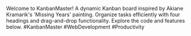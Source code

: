 Welcome to KanbanMaster! A dynamic Kanban board inspired by Akiane Kramarik's 'Missing Years' painting. Organize tasks efficiently with four headings and drag-and-drop functionality. Explore the code and features below. #KanbanMaster #WebDevelopment #Productivity
